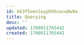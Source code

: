 ```yaml
---
id: kk3f5oenleyphhhcecw8w9a
title: Querying
desc: ''
updated: 1700911765442
created: 1700911765442
---
```

